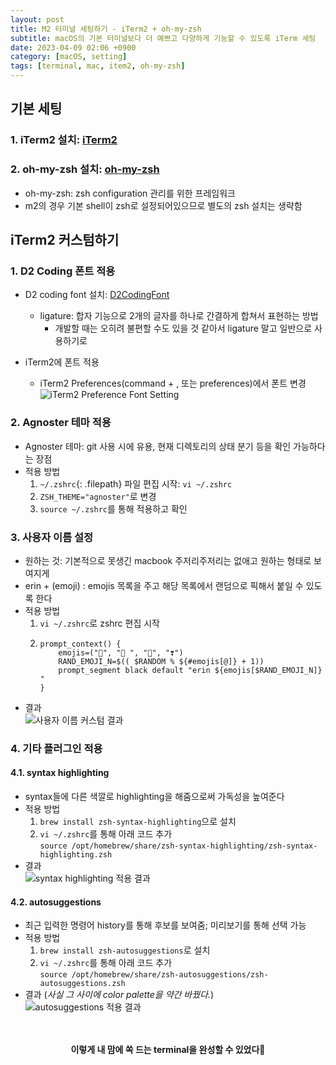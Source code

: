 ```yaml
---
layout: post
title: M2 터미널 세팅하기 - iTerm2 + oh-my-zsh
subtitle: macOS의 기본 터미널보다 더 예쁘고 다양하게 기능할 수 있도록 iTerm 세팅
date: 2023-04-09 02:06 +0900
category: [macOS, setting]
tags: [terminal, mac, item2, oh-my-zsh]
---
```



## 기본 세팅

### 1. iTerm2 설치: [iTerm2](https://iterm2.com)
### 2. oh-my-zsh 설치: [oh-my-zsh](https://ohmyz.sh/#install)
- oh-my-zsh: zsh configuration 관리를 위한 프레임워크
- m2의 경우 기본 shell이 zsh로 설정되어있으므로 별도의 zsh 설치는 생략함

## iTerm2 커스텀하기 

### 1. D2 Coding 폰트 적용 
- D2 coding font 설치: [D2CodingFont](https://github.com/naver/d2codingfont)
    - ligature: 합자 기능으로 2개의 글자를 하나로 간결하게 합쳐서 표현하는 방법
        - 개발할 때는 오히려 불편할 수도 있을 것 같아서 ligature 말고 일반으로 사용하기로

- iTerm2에 폰트 적용
    - iTerm2 Preferences(command + , 또는 preferences)에서 폰트 변경
    ![iTerm2 Preference Font Setting](/230734842-696a0bab-6069-48bb-9d83-8d065090f66e.png)


### 2. Agnoster 테마 적용
- Agnoster 테마: git 사용 시에 유용, 현재 디렉토리의 상태 분기 등을 확인 가능하다는 장점
- 적용 방법
    1. `~/.zshrc`{: .filepath} 파일 편집 시작: `vi ~/.zshrc`
    2. `ZSH_THEME="agnoster"`로 변경
    3. `source ~/.zshrc`를 통해 적용하고 확인


### 3. 사용자 이름 설정
- 원하는 것: 기본적으로 못생긴 macbook 주저리주저리는 없애고 원하는 형태로 보여지게
- erin + (emoji) : emojis 목록을 주고 해당 목록에서 랜덤으로 픽해서 붙일 수 있도록 한다
- 적용 방법
    1. `vi ~/.zshrc`로 zshrc 편집 시작
    2. 
        ```
       prompt_context() {
            emojis=("🦖", "🫠 ", "💎", "❣️")
            RAND_EMOJI_N=$(( $RANDOM % ${#emojis[@]} + 1))
            prompt_segment black default "erin ${emojis[$RAND_EMOJI_N]}  "
       }
        ```
- 결과
  <br />
    ![사용자 이름 커스텀 결과](/230735714-99708ef6-015d-4eb2-aeed-26f515cf463d.png)


### 4. 기타 플러그인 적용
#### 4.1. syntax highlighting 
- syntax들에 다른 색깔로 highlighting을 해줌으로써 가독성을 높여준다
- 적용 방법
    1. `brew install zsh-syntax-highlighting`으로 설치
    2. `vi ~/.zshrc`를 통해 아래 코드 추가  
        `source /opt/homebrew/share/zsh-syntax-highlighting/zsh-syntax-highlighting.zsh`
- 결과
    <br />
    ![syntax highlighting 적용 결과](/230735748-49f34fcd-8bb3-4549-bf5a-ab320c58182a.png)

#### 4.2. autosuggestions
- 최근 입력한 명령어 history를 통해 후보를 보여줌; 미리보기를 통해 선택 가능
- 적용 방법
    1. `brew install zsh-autosuggestions`로 설치
    2. `vi ~/.zshrc`를 통해 아래 코드 추가  
        `source /opt/homebrew/share/zsh-autosuggestions/zsh-autosuggestions.zsh`
- 결과 (*사실 그 사이에 color palette을 약간 바꿨다.*)
    <br />
    ![autosuggestions 적용 결과](/230735893-2813a251-0ff9-473a-997c-26fb98f04526.png)


<br />
<br />

<div align="center" style="font-weight: bold;">이렇게 내 맘에 쏙 드는 terminal을 완성할 수 있었다🩵</div>

